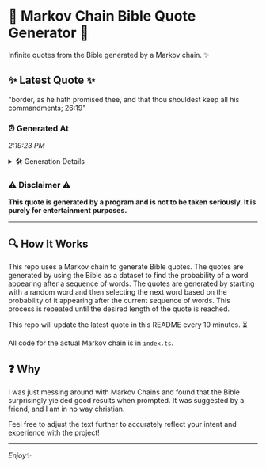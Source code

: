 # 📖 Markov Chain Bible Quote Generator 📖

Infinite quotes from the Bible generated by a Markov chain. ✨

## ✨ Latest Quote ✨
"border, as he hath promised thee, and that thou shouldest keep all his commandments; 26:19"

### ⏰ Generated At
*2:19:23 PM*

<details>
    <summary>🛠️ Generation Details</summary>
    <p>
        <strong>🌱 Seed:</strong> border,<br>
        <strong>🔄 Iterations:</strong> 14<br>
        <strong>📜 Context History:</strong><br>[ border, ]: as<br>[ border,, as ]: he<br>[ border,, as, he ]: hath<br>[ border,, as, he, hath ]: promised<br>[ border,, as, he, hath, promised ]: thee,<br>[ border,, as, he, hath, promised, thee, ]: and<br>[ as, he, hath, promised, thee,, and ]: that<br>[ he, hath, promised, thee,, and, that ]: thou<br>[ hath, promised, thee,, and, that, thou ]: shouldest<br>[ promised, thee,, and, that, thou, shouldest ]: keep<br>[ thee,, and, that, thou, shouldest, keep ]: all<br>[ and, that, thou, shouldest, keep, all ]: his<br>[ that, thou, shouldest, keep, all, his ]: commandments;<br>[ thou, shouldest, keep, all, his, commandments; ]: 26:19<br>
    </p>
</details>

### ⚠️ Disclaimer ⚠️
**This quote is generated by a program and is not to be taken seriously. It is purely for entertainment purposes.**

---

## 🔍 How It Works

This repo uses a Markov chain to generate Bible quotes. The quotes are generated by using the Bible as a dataset to find the probability of a word appearing after a sequence of words. The quotes are generated by starting with a random word and then selecting the next word based on the probability of it appearing after the current sequence of words. This process is repeated until the desired length of the quote is reached.

This repo will update the latest quote in this README every 10 minutes. ⏳

All code for the actual Markov chain is in `index.ts`.

## ❓ Why

I was just messing around with Markov Chains and found that the Bible surprisingly yielded good results when prompted. 
It was suggested by a friend, and I am in no way christian.

Feel free to adjust the text further to accurately reflect your intent and experience with the project!

---

*Enjoy*✨
